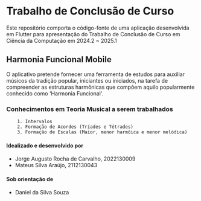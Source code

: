 # Trabalho de Conclusão de Curso
Este repositório comporta o código-fonte de uma aplicação desenvolvida em Flutter para apresentação do Trabalho de Conclusão de Curso em Ciência da Computação em 2024.2 ~ 2025.1

## Harmonia Funcional Mobile
O aplicativo pretende fornecer uma ferramenta de estudos para auxiliar músicos da tradição popular, iniciantes ou iniciados, na tarefa de compreender as estruturas harmônicas que compõem aquilo popularmente conhecido como 'Harmonia Funcional'.

### Conhecimentos em Teoria Musical a serem trabalhados
```
    1. Intervalos
    2. Formação de Acordes (Tríades e Tétrades)
    3. Formação de Escalas (Maior, menor harmôica e menor melódica)
```
#### Idealizado e desenvolvido por
- Jorge Augusto Rocha de Carvalho, 2022130009
- Mateus Silva Araújo, 2112130043

#### Sob orientação de
- Daniel da Silva Souza

